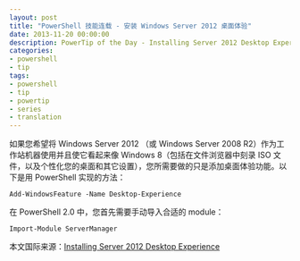 ```yaml
---
layout: post
title: "PowerShell 技能连载 - 安装 Windows Server 2012 桌面体验"
date: 2013-11-20 00:00:00
description: PowerTip of the Day - Installing Server 2012 Desktop Experience
categories:
- powershell
- tip
tags:
- powershell
- tip
- powertip
- series
- translation
---
```

如果您希望将 Windows Server 2012 （或 Windows Server 2008 R2）作为工作站机器使用并且使它看起来像 Windows 8（包括在文件浏览器中刻录 ISO 文件，以及个性化您的桌面和其它设置），您所需要做的只是添加桌面体验功能。以下是用 PowerShell 实现的方法：

	Add-WindowsFeature -Name Desktop-Experience

在 PowerShell 2.0 中，您首先需要手动导入合适的 module：

	Import-Module ServerManager

<!--more-->
本文国际来源：[Installing Server 2012 Desktop Experience](http://community.idera.com/powershell/powertips/b/tips/posts/installing-server-2012-desktop-experience)
